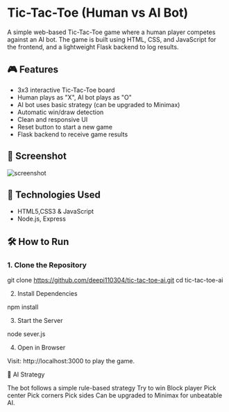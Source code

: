 # Tic-Tac-Toe (Human vs AI Bot)

A simple web-based Tic-Tac-Toe game where a human player competes against an AI bot. The game is built using HTML, CSS, and JavaScript for the frontend, and a lightweight Flask backend to log results.

## 🎮 Features

- 3x3 interactive Tic-Tac-Toe board
- Human plays as "X", AI bot plays as "O"
- AI bot uses basic strategy (can be upgraded to Minimax)
- Automatic win/draw detection
- Clean and responsive UI
- Reset button to start a new game
- Flask backend to receive game results

## 📸 Screenshot

![screenshot](screenshot.png)

## 🚀 Technologies Used

- HTML5,CSS3 & JavaScript
- Node.js, Express

## 🛠️ How to Run

### 1. Clone the Repository

git clone https://github.com/deepi110304/tic-tac-toe-ai.git
cd tic-tac-toe-ai

2. Install Dependencies

npm install

3. Start the Server

node sever.js

4. Open in Browser

Visit: http://localhost:3000 to play the game.

🧠 AI Strategy

The bot follows a simple rule-based strategy
Try to win
Block player
Pick center
Pick corners
Pick sides
Can be upgraded to Minimax for unbeatable AI.
